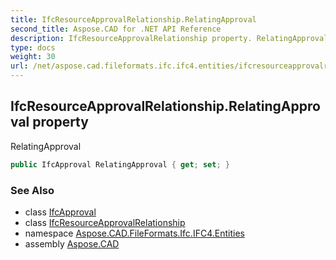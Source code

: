 ```yaml
---
title: IfcResourceApprovalRelationship.RelatingApproval
second_title: Aspose.CAD for .NET API Reference
description: IfcResourceApprovalRelationship property. RelatingApproval
type: docs
weight: 30
url: /net/aspose.cad.fileformats.ifc.ifc4.entities/ifcresourceapprovalrelationship/relatingapproval/
---
```

## IfcResourceApprovalRelationship.RelatingApproval property

RelatingApproval

```csharp
public IfcApproval RelatingApproval { get; set; }
```

### See Also

* class [IfcApproval](../../ifcapproval/)
* class [IfcResourceApprovalRelationship](../)
* namespace [Aspose.CAD.FileFormats.Ifc.IFC4.Entities](../../ifcresourceapprovalrelationship/)
* assembly [Aspose.CAD](../../../)


